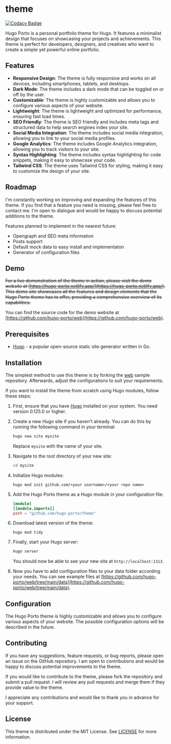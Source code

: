 # theme

[![Codacy Badge](https://app.codacy.com/project/badge/Grade/de8777e0fd0249d480a92da2dda5863d)](https://app.codacy.com/gh/hugo-porto/theme/dashboard?utm_source=gh&utm_medium=referral&utm_content=&utm_campaign=Badge_grade)

Hugo Porto is a personal portfolio theme for Hugo. It features a minimalist design that focuses on showcasing your
projects and achievements. This theme is perfect for developers, designers, and creatives who want to create a simple
yet powerful online portfolio.

## Features

- **Responsive Design**: The theme is fully responsive and works on all devices, including smartphones, tablets, and
  desktops.
- **Dark Mode**: The theme includes a dark mode that can be toggled on or off by the user.
- **Customizable**: The theme is highly customizable and allows you to configure various aspects of your website.
- **Lightweight**: The theme is lightweight and optimized for performance, ensuring fast load times.
- **SEO Friendly**: The theme is SEO friendly and includes meta tags and structured data to help search engines index
  your site.
- **Social Media Integration**: The theme includes social media integration, allowing you to link to your social media
  profiles.
- **Google Analytics**: The theme includes Google Analytics integration, allowing you to track visitors to your site.
- **Syntax Highlighting**: The theme includes syntax highlighting for code snippets, making it easy to showcase your
  code.
- **Tailwind CSS**: The theme uses Tailwind CSS for styling, making it easy to customize the design of your site.

## Roadmap

I'm constantly working on improving and expanding the features of this theme. If you find that a feature you need is
missing, please feel free to contact me. I'm open to dialogue and would be happy to discuss potential additions to the
theme.

Features planned to implement in the nearest future:

- Opengraph and SEO meta information
- Posts support
- Default mock data to easy install and implementaton
- Generator of configuration files

## Demo

~~For a live demonstration of the theme in action, please visit the demo website at
[https://hugo-porto.netlify.app/](https://hugo-porto.netlify.app/). This demo site showcases all the features and design
elements that the Hugo Porto theme has to offer, providing a comprehensive overview of its capabilities.~~

You can find the source code for the demo website at
[https://github.com/hugo-porto/web](https://github.com/hugo-porto/web).

## Prerequisites

- [Hugo](https://gohugo.io/getting-started/installing/) - a popular open-source static site generator written in Go.

## Installation

The simplest method to use this theme is by forking the [web](https://github.com/hugo-porto/web) sample repository.
Afterwards, adjust the configurations to suit your requirements.

If you want to install the theme from scratch using Hugo modules, follow these steps:

1. First, ensure that you have [Hugo](https://gohugo.io/getting-started/installing/) installed on your system. You need
   version 0.125.0 or higher.

2. Create a new Hugo site if you haven't already. You can do this by running the following command in your terminal:

   ```bash
   hugo new site mysite
   ```

   Replace `mysite` with the name of your site.

3. Navigate to the root directory of your new site:

   ```bash
   cd mysite
   ```

4. Initialize Hugo modules:

   ```shell
   hugo mod init github.com/<your username>/<your repo name>
   ```

5. Add the Hugo Porto theme as a Hugo module in your configuration file:

   ```toml
   [module]
   [[module.imports]]
   path = "github.com/hugo-porto/theme"
   ```

6. Download latest version of the theme:

   ```shell
   hugo mod tidy
   ```

7. Finally, start your Hugo server:

   ```bash
   hugo server
   ```

   You should now be able to see your new site at `http://localhost:1313`.

8. Now you have to add configuration files to your data folder according your needs. You can see example files at
   [https://github.com/hugo-porto/web/tree/main/data](https://github.com/hugo-porto/web/tree/main/data).

## Configuration

The Hugo Porto theme is highly customizable and allows you to configure various aspects of your website. The possible
configuration options will be described in the future.

## Contributing

If you have any suggestions, feature requests, or bug reports, please open an issue on the GitHub repository. I am open
to contributions and would be happy to discuss potential improvements to the theme.

If you would like to contribute to the theme, please fork the repository and submit a pull request. I will review any
pull requests and merge them if they provide value to the theme.

I appreciate any contributions and would like to thank you in advance for your support.

## License

This theme is distributed under the MIT License. See [LICENSE](LICENSE) for more information.
